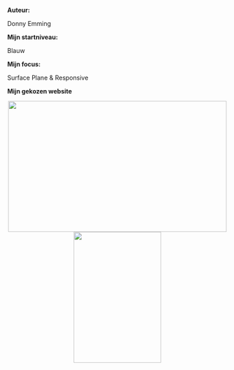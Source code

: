 **Auteur:**

Donny Emming

**Mijn startniveau:**

Blauw

**Mijn focus:**

Surface Plane & Responsive

**Mijn gekozen website**

<div align="center">
  <img width="500" height="300" src="https://user-images.githubusercontent.com/112881062/192731706-32db9ba2-38ac-430c-9ff7-d13b43c525e1.PNG">
  <img width="200" height="300" src="https://user-images.githubusercontent.com/112881062/192732731-cd25266d-fc31-490a-9083-0861b0fbc4c4.PNG">
</div>
